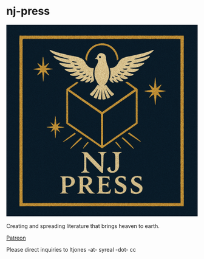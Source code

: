 # nj-press

![New Jerusalem Press](mark.png)

Creating and spreading literature that brings heaven to earth.

[Patreon](https://www.patreon.com/syreal)

Please direct inquiries to ltjones -at- syreal -dot- cc
